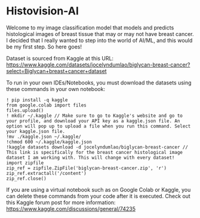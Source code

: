 # Histovision-AI

Welcome to my image classification model that models and predicts histological images of breast tissue that may or may not have breast cancer. I decided that I really wanted to step into the world of AI/ML, and this would be my first step. So here goes!

Dataset is sourced from Kaggle at this URL: https://www.kaggle.com/datasets/jocelyndumlao/biglycan-breast-cancer?select=Biglycan+breast+cancer+dataset

To run in your own IDEs/Notebooks, you must download the datasets using these commands in your own notebook:
```
! pip install -q kaggle
from google.colab import files
files.upload()
! mkdir ~/.kaggle // Make sure to go to Kaggle's website and go to your profile, and download your API key as a kaggle.json file. An option will pop up to upload a file when you run this command. Select your kaggle.json file.
!mv ./kaggle.json ~/.kaggle/
!chmod 600 ~/.kaggle/kaggle.json
!kaggle datasets download -d jocelyndumlao/biglycan-breast-cancer // This link is specifically for the breast cancer histological image dataset I am working with. This will change with every dataset!
import zipfile
zip_ref = zipfile.ZipFile('biglycan-breast-cancer.zip', 'r')
zip_ref.extractall('/content')
zip_ref.close()
```
If you are using a virtual notebook such as on Google Colab or Kaggle, you can delete these commands from your code after it is executed.
Check out this Kaggle forum post for more information: https://www.kaggle.com/discussions/general/74235
